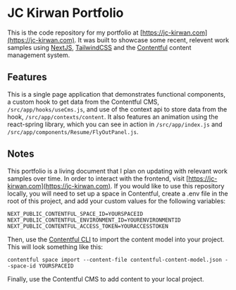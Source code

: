 

# JC Kirwan Portfolio

This is the code repository for my portfolio at [https://jc-kirwan.com](https://jc-kirwan.com). It was built to showcase some recent, relevent work samples using [NextJS](https://nextjs.org/), [TailwindCSS](https://tailwindcss.com/) and the [Contentful](https://www.contentful.com/) content management system. 

## Features
This is a single page application that demonstrates functional components, a custom hook to get data from the Contentful CMS, ```/src/app/hooks/useCms.js```, and use of the context api to store data from the hook, ```/src/app/contexts/content```. It also features an animation using the react-spring library, which you can see in action in ```/src/app/index.js``` and ```/src/app/components/Resume/FlyOutPanel.js```.

## Notes
This portfolio is a living document that I plan on updating with relevant work samples over time. In order to interact with the frontend, visit [https://jc-kirwan.com](https://jc-kirwan.com). If you would like to use this repository locally, you will need to set up a space in Contentful, create a .env file in the root of this project, and add your custom values for the following variables:
```
NEXT_PUBLIC_CONTENTFUL_SPACE_ID=YOURSPACEID
NEXT_PUBLIC_CONTENTFUL_ENVIRONMENT_ID=YOURENVIRONMENTID
NEXT_PUBLIC_CONTENTFUL_ACCESS_TOKEN=YOURACCESSTOKEN
```
Then, use the [Contentful CLI](https://www.contentful.com/developers/docs/tutorials/cli/) to import the content model into your project. This will look something like this:
```
contentful space import --content-file contentful-content-model.json --space-id YOURSPACEID
```

Finally, use the Contentful CMS to add content to your local project. 